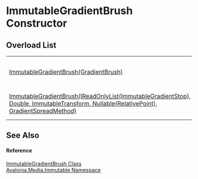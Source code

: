 # ImmutableGradientBrush Constructor


## Overload List
<table>
<tr>
<td><a href="M_Avalonia_Media_Immutable_ImmutableGradientBrush__ctor">ImmutableGradientBrush(GradientBrush)</a></td>
<td>Initializes a new instance of the <a href="T_Avalonia_Media_Immutable_ImmutableGradientBrush">ImmutableGradientBrush</a> class.</td>
</tr>
<tr>
<td><a href="M_Avalonia_Media_Immutable_ImmutableGradientBrush__ctor_1">ImmutableGradientBrush(IReadOnlyList(ImmutableGradientStop), Double, ImmutableTransform, Nullable(RelativePoint), GradientSpreadMethod)</a></td>
<td>Initializes a new instance of the <a href="T_Avalonia_Media_Immutable_ImmutableGradientBrush">ImmutableGradientBrush</a> class.</td>
</tr>
</table>

## See Also


#### Reference
<a href="T_Avalonia_Media_Immutable_ImmutableGradientBrush">ImmutableGradientBrush Class</a>  
<a href="N_Avalonia_Media_Immutable">Avalonia.Media.Immutable Namespace</a>  

